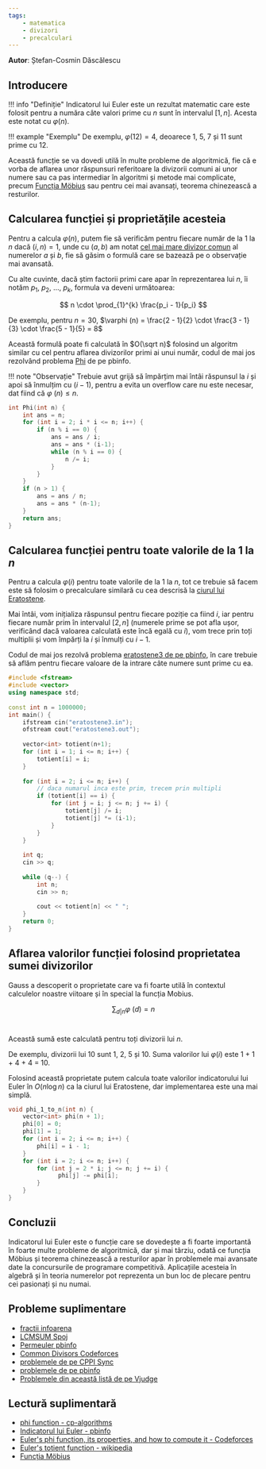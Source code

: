 ```yaml
---
tags:
    - matematica
    - divizori
    - precalculari
---
```


**Autor**: Ștefan-Cosmin Dăscălescu

## Introducere

!!! info "Definiție"
    Indicatorul lui Euler este un rezultat matematic care este folosit pentru a număra câte valori prime cu $n$ sunt în intervalul $[1, n]$. Acesta este notat cu $\varphi (n)$.

!!! example "Exemplu"
    De exemplu, $\varphi (12) = 4$, deoarece $1$, $5$, $7$ și $11$ sunt prime cu $12$. 

Această funcție se va dovedi utilă în multe probleme de algoritmică, fie că e vorba de aflarea unor răspunsuri referitoare la divizorii comuni ai unor numere sau ca pas intermediar în algoritmi și metode mai complicate, precum [Funcția Möbius](../dificil/mobius.md) sau pentru cei mai avansați, teorema chinezească a resturilor.

## Calcularea funcției și proprietățile acesteia

Pentru a calcula $\varphi (n)$, putem fie să verificăm pentru fiecare număr de la $1$ la $n$ dacă $(i, n) = 1$, unde cu $(a, b)$ am notat [cel mai mare divizor comun](../usor/divisibility.md#notiuni-introductive) al numerelor $a$ și $b$, fie să găsim o formulă care se bazează pe o observație mai avansată. 

Cu alte cuvinte, dacă știm factorii primi care apar în reprezentarea lui $n$, îi notăm $p_1$, $p_2$, $\dots$, $p_k$, formula va deveni următoarea:

$$
n \cdot \prod_{1}^{k} \frac{p_i - 1}{p_i}
$$

De exemplu, pentru $n = 30$, $\varphi (n) = \frac{2 - 1}{2} \cdot \frac{3 - 1}{3} \cdot \frac{5 - 1}{5} = 8$

Această formulă poate fi calculată în $O(\sqrt n)$ folosind un algoritm similar cu cel pentru aflarea divizorilor primi ai unui număr, codul de mai jos rezolvând problema [Phi](https://www.pbinfo.ro/probleme/2642/phi) de pe pbinfo. 

!!! note "Observație"
    Trebuie avut grijă să împărțim mai întâi răspunsul la $i$ și apoi să înmulțim cu $(i-1)$, pentru a evita un overflow care nu este necesar, dat fiind că $\varphi \ (n) \leq n$.

```cpp
int Phi(int n) {
    int ans = n;
    for (int i = 2; i * i <= n; i++) {
        if (n % i == 0) {
            ans = ans / i;
            ans = ans * (i-1);
            while (n % i == 0) {
                n /= i;
            }
        }
    }
    if (n > 1) {
        ans = ans / n;
        ans = ans * (n-1);
    }
    return ans;
}
```

## Calcularea funcției pentru toate valorile de la $1$ la $n$

Pentru a calcula $\varphi (i)$ pentru toate valorile de la $1$ la $n$, tot ce trebuie să facem este să folosim o precalculare similară cu cea descrisă la [ciurul lui Eratostene](../usor/sieve.md).

Mai întâi, vom inițializa răspunsul pentru fiecare poziție ca fiind $i$, iar pentru fiecare număr prim în intervalul $[2, n]$ (numerele prime se pot afla ușor, verificând dacă valoarea calculată este încă egală cu $i$), vom trece prin toți multiplii și vom împărți la $i$ și înmulți cu $i-1$. 

Codul de mai jos rezolvă problema [eratostene3 de pe pbinfo](https://www.pbinfo.ro/probleme/3314/eratostene3), în care trebuie să aflăm pentru fiecare valoare de la intrare câte numere sunt prime cu ea.

```cpp
#include <fstream>
#include <vector>
using namespace std;
 
const int n = 1000000;
int main() {
    ifstream cin("eratostene3.in");
    ofstream cout("eratostene3.out");
    
    vector<int> totient(n+1);
    for (int i = 1; i <= n; i++) {
        totient[i] = i;
    }
    
    for (int i = 2; i <= n; i++) {
        // daca numarul inca este prim, trecem prin multipli
        if (totient[i] == i) { 
            for (int j = i; j <= n; j += i) {
                totient[j] /= i;
                totient[j] *= (i-1);
            }
        }
    }
    
    int q;
    cin >> q;
    
    while (q--) {
        int n;
        cin >> n;
        
        cout << totient[n] << " ";
    }
    return 0;
}
```

## Aflarea valorilor funcției folosind proprietatea sumei divizorilor 
 
Gauss a descoperit o proprietate care va fi foarte utilă în contextul calculelor noastre viitoare și în special la funcția Mobius. 

$$ 
\sum_{d|n} \varphi \ (d) = n
$$ 

Această sumă este calculată pentru toți divizorii lui $n$.

De exemplu, divizorii lui $10$ sunt $1$, $2$, $5$ și $10$. Suma valorilor lui $\varphi (i)$ este $1$ + $1$ + $4$ + $4$ = $10$.

Folosind această proprietate putem calcula toate valorilor indicatorului lui Euler în $O(n \log n)$ ca la ciurul lui Eratostene, dar implementarea este una mai simplă.

```cpp
void phi_1_to_n(int n) {
    vector<int> phi(n + 1);
    phi[0] = 0;
    phi[1] = 1;
    for (int i = 2; i <= n; i++) {
        phi[i] = i - 1;
    }
    for (int i = 2; i <= n; i++) {
        for (int j = 2 * i; j <= n; j += i) {
              phi[j] -= phi[i];
        }
    }
}
```

## Concluzii

Indicatorul lui Euler este o funcție care se dovedește a fi foarte importantă în foarte multe probleme de algoritmică, dar și mai târziu, odată ce funcția Möbius și teorema chinezească a resturilor apar în problemele mai avansate date la concursurile de programare competitivă. Aplicațiile acesteia în algebră și în teoria numerelor pot reprezenta un bun loc de plecare pentru cei pasionați și nu numai. 

## Probleme suplimentare

* [fractii infoarena](https://www.infoarena.ro/problema/fractii)
* [LCMSUM Spoj](https://www.spoj.com/problems/LCMSUM/)
* [Permeuler pbinfo](https://www.pbinfo.ro/probleme/3295/permeuler)
* [Common Divisors Codeforces](https://codeforces.com/problemset/problem/1203/C)
* [problemele de pe CPPI Sync](https://cppi.sync.ro/materia/indicatorul_lui_euler.html)
* [problemele de pe pbinfo](https://www.pbinfo.ro/probleme/eticheta/57/indicatorul-lui-euler)
* [Problemele din această listă de pe Vjudge](https://vjudge.net/contest/561512)

## Lectură suplimentară

* [phi function - cp-algorithms](https://cp-algorithms.com/algebra/phi-function.html)
* [Indicatorul lui Euler - pbinfo](https://www.pbinfo.ro/articole/18882/indicatorul-lui-euler)
* [Euler's phi function, its properties, and how to compute it - Codeforces](https://codeforces.com/blog/entry/106851)
* [Euler's totient function - wikipedia](https://en.wikipedia.org/wiki/Euler%27s_totient_function)
* [Funcția Möbius](../dificil/mobius.md)
